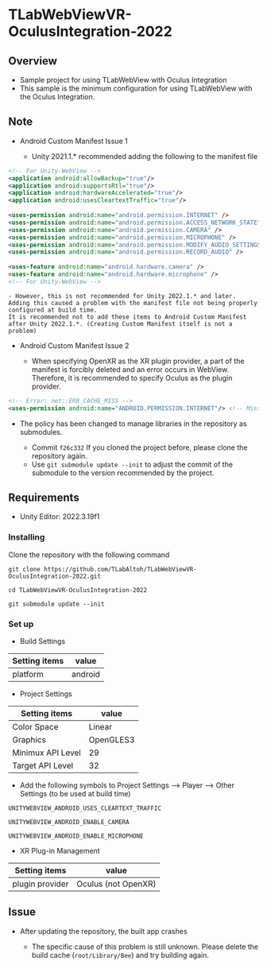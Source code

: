 # TLabWebViewVR-OculusIntegration-2022

## Overview
- Sample project for using TLabWebView with Oculus Integration
- This sample is the minimum configuration for using TLabWebView with the Oculus Integration.

## Note
- Android Custom Manifest Issue 1

	- Unity 2021.1.* recommended adding the following to the manifest file

```xml
<!-- For Unity-WebView -->
<application android:allowBackup="true"/>
<application android:supportsRtl="true"/>
<application android:hardwareAccelerated="true"/>
<application android:usesCleartextTraffic="true"/>
	
<uses-permission android:name="android.permission.INTERNET" />
<uses-permission android:name="android.permission.ACCESS_NETWORK_STATE"/>
<uses-permission android:name="android.permission.CAMERA" />
<uses-permission android:name="android.permission.MICROPHONE" />
<uses-permission android:name="android.permission.MODIFY_AUDIO_SETTINGS" />
<uses-permission android:name="android.permission.RECORD_AUDIO" />
	
<uses-feature android:name="android.hardware.camera" />
<uses-feature android:name="android.hardware.microphone" />
<!-- For Unity-WebView -->
```
  
	- However, this is not recommended for Unity 2022.1.* and later. 
	Adding this caused a problem with the manifest file not being properly configured at build time.
	It is recommended not to add these items to Android Custom Manifest after Unity 2022.1.*. (Creating Custom Manifest itself is not a problem)
  
- Android Custom Manifest Issue 2

	- When specifying OpenXR as the XR plugin provider, a part of the manifest is forcibly deleted and an error occurs in WebView. Therefore, it is recommended to specify Oculus as the plugin provider.


```xml
<!-- Error: net::ERR_CACHE_MISS -->
<uses-permission android:name="ANDROID.PERMISSION.INTERNET"/> <!-- Missing !! -->
```


- The policy has been changed to manage libraries in the repository as submodules.

	- Commit ``` f26c332 ``` If you cloned the project before, please clone the repository again.
	- Use ``` git submodule update --init ``` to adjust the commit of the submodule to the version recommended by the project.

## Requirements
- Unity Editor: 2022.3.19f1

### Installing
Clone the repository with the following command

```
git clone https://github.com/TLabAltoh/TLabWebViewVR-OculusIntegration-2022.git

cd TLabWebViewVR-OculusIntegration-2022

git submodule update --init
```

### Set up
- Build Settings  

| Setting items | value |
| --- | --- |  
| platform | android |  

- Project Settings

| Setting items | value |
| --- | --- |  
| Color Space | Linear |  
| Graphics | OpenGLES3 |  
| Minimux API Level | 29 |  
| Target API Level | 32 |  


- Add the following symbols to Project Settings --> Player --> Other Settings (to be used at build time)  


```
UNITYWEBVIEW_ANDROID_USES_CLEARTEXT_TRAFFIC
```
```
UNITYWEBVIEW_ANDROID_ENABLE_CAMERA
```
```
UNITYWEBVIEW_ANDROID_ENABLE_MICROPHONE
```

- XR Plug-in Management

| Setting items | value |
| --- | --- |  
| plugin provider | Oculus (not OpenXR) |  
 
## Issue
- After updating the repository, the built app crashes

	- The specific cause of this problem is still unknown. Please delete the build cache (``` root/Library/Bee ```) and try building again.
